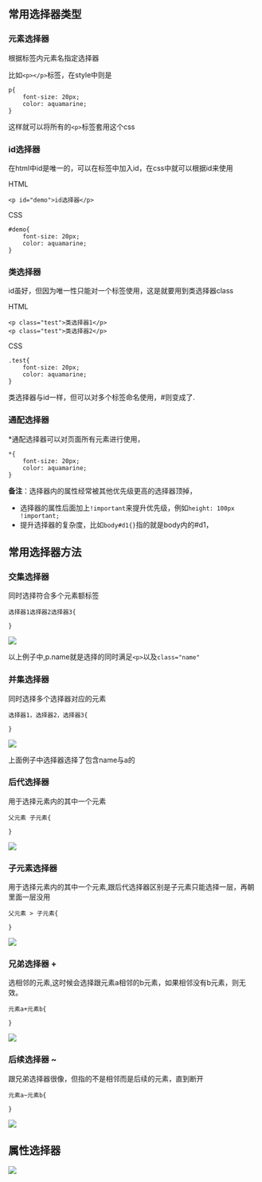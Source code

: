 ## 常用选择器类型

### 元素选择器

根据标签内元素名指定选择器

比如`<p></p>`标签，在style中则是

    p{
        font-size: 20px;
        color: aquamarine;
    }

这样就可以将所有的`<p>`标签套用这个css

### id选择器

在html中id是唯一的，可以在标签中加入id，在css中就可以根据id来使用

HTML

    <p id="demo">id选择器</p>

CSS

    #demo{
        font-size: 20px;
        color: aquamarine;
    }


### 类选择器

id虽好，但因为唯一性只能对一个标签使用，这是就要用到类选择器class


HTML

    <p class="test">类选择器1</p>
    <p class="test">类选择器2</p>

CSS

    .test{
        font-size: 20px;
        color: aquamarine;
    }

类选择器与id一样，但可以对多个标签命名使用，#则变成了.

### 通配选择器

*通配选择器可以对页面所有元素进行使用，


    *{
        font-size: 20px;
        color: aquamarine;
    }
**备注**：选择器内的属性经常被其他优先级更高的选择器顶掉，
* 选择器的属性后面加上`!important`来提升优先级，例如`height: 100px !important;`
* 提升选择器的复杂度，比如`body#d1{}`指的就是body内的#d1，
## 常用选择器方法
### 交集选择器


同时选择符合多个元素额标签


    选择器1选择器2选择器3{

    }


![](img/交集选择器.png)

以上例子中,p.name就是选择的同时满足`<p>`以及`class="name"`


### 并集选择器

同时选择多个选择器对应的元素

    选择器1，选择器2，选择器3{

    }

![](img/并集选择器.png)

上面例子中选择器选择了包含name与a的

### 后代选择器

用于选择元素内的其中一个元素

    父元素 子元素{

    }

![](img/父辈选择器.png)

### 子元素选择器

用于选择元素内的其中一个元素,跟后代选择器区别是子元素只能选择一层，再朝里面一层没用

    父元素 > 子元素{

    }

![](img/子元素选择器.png)

### 兄弟选择器 +
选相邻的元素,这时候会选择跟元素a相邻的b元素，如果相邻没有b元素，则无效。

    元素a+元素b{

    }

![](./img/兄弟选择器.png)


### 后续选择器 ~

跟兄弟选择器很像，但指的不是相邻而是后续的元素，直到断开

    元素a~元素b{

    }
![](./img/后续选择器.png)

## 属性选择器

![](img/属性选择器.png)


